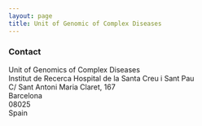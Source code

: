 ```yaml
---
layout: page
title: Unit of Genomic of Complex Diseases
---
```



### Contact

Unit of Genomics of Complex Diseases  
Institut de Recerca Hospital de la Santa Creu i Sant Pau  
C/ Sant Antoni Maria Claret, 167  
Barcelona  
08025  
Spain  



